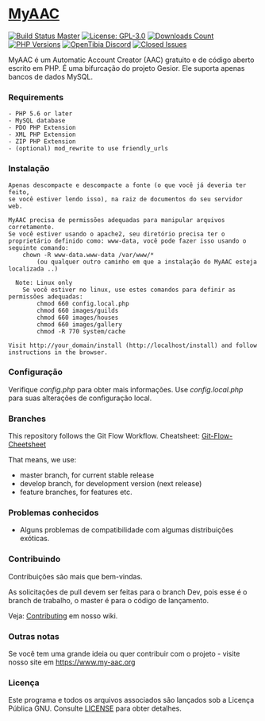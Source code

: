 # [MyAAC](https://my-aac.org)

[![Build Status Master](https://img.shields.io/travis/slawkens/myaac/master)](https://travis-ci.org/github/slawkens/myaac)
[![License: GPL-3.0](https://img.shields.io/github/license/slawkens/myaac)](https://opensource.org/licenses/gpl-license)
[![Downloads Count](https://img.shields.io/github/downloads/slawkens/myaac/total)](https://github.com/slawkens/myaac/releases)
[![PHP Versions](https://img.shields.io/travis/php-v/slawkens/myaac/master)](https://github.com/slawkens/myaac/blob/d8b3b4135827ee17e3c6d41f08a925e718c587ed/.travis.yml#L3)
[![OpenTibia Discord](https://img.shields.io/discord/288399552581468162)](https://discord.gg/2J39Wus)
[![Closed Issues](https://img.shields.io/github/issues-closed-raw/slawkens/myaac)](https://github.com/slawkens/myaac/issues?q=is%3Aissue+is%3Aclosed)

MyAAC é um Automatic Account Creator (AAC) gratuito e de código aberto escrito em PHP. É uma bifurcação do projeto Gesior. Ele suporta apenas bancos de dados MySQL. 

### Requirements

	- PHP 5.6 or later
	- MySQL database
	- PDO PHP Extension
	- XML PHP Extension
	- ZIP PHP Extension
	- (optional) mod_rewrite to use friendly_urls

### Instalação

	Apenas descompacte e descompacte a fonte (o que você já deveria ter feito,
	se você estiver lendo isso), na raiz de documentos do seu servidor web. 

	MyAAC precisa de permissões adequadas para manipular arquivos corretamente.
	Se você estiver usando o apache2, seu diretório precisa ter o proprietário definido como: www-data, você pode fazer isso usando o seguinte comando: 
		chown -R www-data.www-data /var/www/*
			(ou qualquer outro caminho em que a instalação do MyAAC esteja localizada ..) 

	  Note: Linux only
		Se você estiver no linux, use estes comandos para definir as permissões adequadas:
			chmod 660 config.local.php
			chmod 660 images/guilds
			chmod 660 images/houses
			chmod 660 images/gallery
			chmod -R 770 system/cache

	Visit http://your_domain/install (http://localhost/install) and follow instructions in the browser.

### Configuração

Verifique *config.php* para obter mais informações.
Use *config.local.php* para suas alterações de configuração local. 

### Branches

This repository follows the Git Flow Workflow.
Cheatsheet: [Git-Flow-Cheetsheet](https://danielkummer.github.io/git-flow-cheatsheet)

That means, we use:
* master branch, for current stable release
* develop branch, for development version (next release)
* feature branches, for features etc.

### Problemas conhecidos

- Alguns problemas de compatibilidade com algumas distribuições exóticas.


### Contribuindo

Contribuições são mais que bem-vindas.

As solicitações de pull devem ser feitas para o branch Dev, pois esse é o branch de trabalho, o master é para o código de lançamento.   

Veja: [Contributing](https://github.com/otsoft/myaac/wiki/Contributing) em nosso wiki.

### Outras notas

Se você tem uma grande ideia ou quer contribuir com o projeto - visite nosso site em https://www.my-aac.org

### Licença

Este programa e todos os arquivos associados são lançados sob a Licença Pública GNU.
Consulte [LICENSE](https://github.com/slawkens/myaac/blob/master/LICENSE) para obter detalhes.
